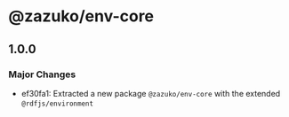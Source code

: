 # @zazuko/env-core

## 1.0.0

### Major Changes

- ef30fa1: Extracted a new package `@zazuko/env-core` with the extended `@rdfjs/environment`
